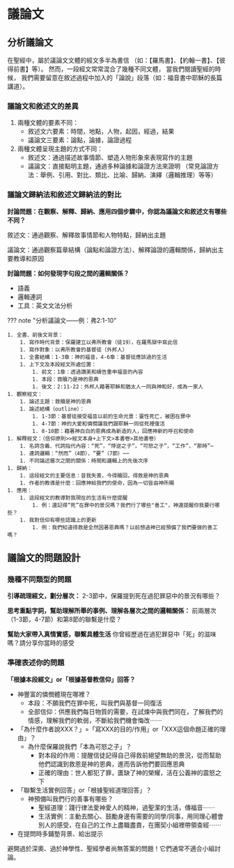 # 議論文

## 分析議論文

在聖經中，屬於議論文文體的經文多半為書信
（如：【羅馬書】、【約翰一書】、【彼得前書】等）。
然而，一段經文常常混合了幾種不同文體，
當我們閱讀聖經的時候，
我們需要留意在敘述過程中加入的「論說」段落（如：福音書中耶穌的長篇講道）。

### 議論文和敘述文的差異

1. 兩種文體的要素不同：
    - 敘述文六要素：時間，地點，人物，起因，經過，結果
    - 議論文三要素：論點，論據，論證過程
2. 兩種文體呈現主題的方式不同：
    - 敘述文：通過描述故事情節、塑造人物形象來表現寫作的主題
    - 議論文：直接點明主題，通過多种論據和論證方法來證明 （常見論證方法：舉例、引用、對比、類比、比喻、歸納、演繹（邏輯推理）等等）

### 議論文歸納法和敘述文歸納法的對比

**討論問題：在觀察、解釋、歸納、應用四個步驟中，你認為議論文和敘述文有哪些不同？**

敘述文：通過觀察、解釋故事情節和人物特點，歸納出主題

議論文：通過觀察篇章結構（論點和論證方法）、解釋論證的邏輯關係，歸納出主要教導和原因

**討論問題：如何發現字句段之間的邏輯關係？**

- 語義
- 邏輯連詞
- 工具：英文文法分析

??? note "分析議論文——例：弗2:1-10"

    1. 全書、前後文背景：
        1. 寫作時代背景：保羅建立以弗所教會（徒19），在羅馬獄中寫此信
        1. 寫作對象：以弗所教會的基督徒（外邦人）
        1. 全書結構：1-3章：神的福音，4-6章：基督徒應該過的生活
        1. 上下文及本段經文所處位置：
            1. 前文：1章：透過讚美和禱告重申福音的內容
            1. 本段：救贖乃是神的恩典
            1. 後文：2:11-22：外邦人藉著耶穌和猶太人一同與神和好，成為一家人
    1. 觀察經文：
        1. 論述主題：救贖是神的恩典
        1. 論述結構（outline）：
            1. 1-3節：基督徒接受福音以前的生命光景：靈性死亡，被困在罪中
            1. 4-7節：神的大愛和憐憫讓我們跟耶穌一同從死裡復活
            1. 8-10節：藉著神白白的恩典成為新造的人，回應神新的呼召和使命
    1. 解釋經文：（信仰原則>>經文本身+上下文>本書卷>其他書卷）
        1. 名詞含義、代詞指代內容：“死”，“悖逆之子”，“可怒之子”，“工作”，“那時”⋯
        1. 連詞邏輯：“然而”（4節），“要”（7節）⋯⋯
        1. 不同論述層次之間的關係：時間和邏輯上的先後次序
    1. 歸納：
        1. 這段經文的主要信息：昔我失喪，今得贖回，得救是神的恩典
        1. 作者的教導是什麼：回應神給我們的使命，因為一切皆由神所賜
    1. 應用：
        1. 這段經文的教導對我現在的生活有什麼提醒
            1. 例：還記得“死”在罪中的景況嗎？我們行了哪些"善工"，神還提醒你我要行哪些？
        1. 我對信仰有哪些認識上的更新
            1. 例：我們知道得救是全然因著恩典嗎？以前想過神已經預備了我們要做的善工嗎？

## 議論文的問題設計

### 幾種不同類型的問題

**引導疏理經文，劃分層次：**
2-3節中，保羅提到死在過犯罪惡中的景況有哪些？

**思考重點字詞，幫助理解所舉的事例、理解各層次之間的邏輯關係：**
前兩層次（1-3節，4-7節）和第8節的聯繫是什麼？

**幫助大家帶入真情實感，聯繫具體生活**
你曾經歷過在過犯罪惡中「死」的滋味嗎？請分享你當時的感受

### 準確表述你的問題

**「根據本段經文」or「根據基督教信仰」回答？**

- 神豐富的憐憫體現在哪裡？
    - 本段：不願我們在罪中死，叫我們與基督一同復活
    - 全部信仰：供應我們每日物質的需要，在試煉中與我們同在，了解我們的情感，理解我們的軟弱，不斷給我們機會悔改⋯⋯
- 「為什麼作者說XXX？」=「寫XXX的目的/作用」or「XXX這個命題正確的理由」？
    - 為什麼保羅說我們「本為可怒之子」？
        - 對本段的作用：提醒信徒記得自己得救前絕望無助的景況，從而幫助他們認識到救恩是神的恩典，進而告訴他們要回應恩典
        - 正確的理由：世人都犯了罪，匱缺了神的榮耀，活在公義神的震怒之下
- 「聯繫生活實例回答」or「根據聖經道理回答」？
    - 神預備叫我們行的善事有哪些？
        - 聖經道理：踐行律法愛神愛人的精神，過聖潔的生活，傳福音⋯⋯
        - 生活實例：主動去關心、鼓勵身邊有需要的同學/同事，用同理心體會別人的感受，在自己的工作上盡職盡責，在團契小組裡帶領查經⋯⋯
- 在提問時多鋪墊背景、給出提示

避開過於深奧、過於神學性、聖經學者尚無答案的問題！它們通常不適合小組討論。

